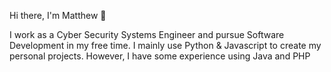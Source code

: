 Hi there, I'm Matthew 👋

I work as a Cyber Security Systems Engineer and pursue Software Development in my free time.
I mainly use Python & Javascript to create my personal projects. However, I have some experience using Java and PHP 
